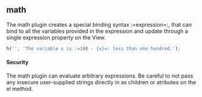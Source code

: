 math
-------------------------------

The math plugin creates a special binding syntax :=expression=:, that can bind to all the variables provided in the expression and update through a single expression property on the View.

```javascript
h('', 'The variable x is :=100 - {x}=: less than one hundred.');
```

#### Security

The math plugin can evaluate arbitrary expressions. Be careful to not pass any insecure user-supplied strings directly in as children or atributes on the el method.
